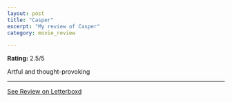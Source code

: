 ```yaml
---
layout: post
title: "Casper"
excerpt: "My review of Casper"
category: movie_review

---
```


**Rating:** 2.5/5

Artful and thought-provoking

<hr>

[See Review on Letterboxd](https://boxd.it/2J8CzZ)
